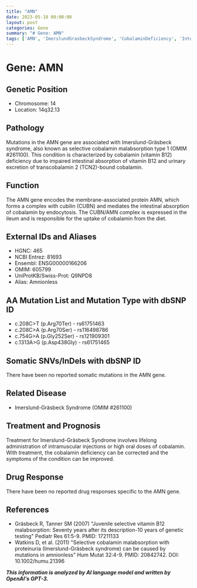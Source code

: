 ```yaml
---
title: "AMN"
date: 2023-05-10 00:00:00
layout: post
categories: Gene
summary: "# Gene: AMN"
tags: ['AMN', 'ImerslundGrasbeckSyndrome', 'CobalaminDeficiency', 'IntestinalAbsorption', 'CUBN', 'Endocytosis', 'IntramuscularInjections', 'GeneticTesting']
---
```


# Gene: AMN

## Genetic Position
- Chromosome: 14
- Location: 14q32.13

## Pathology
Mutations in the AMN gene are associated with Imerslund-Gräsbeck syndrome, also known as selective cobalamin malabsorption type 1 (OMIM #261100). This condition is characterized by cobalamin (vitamin B12) deficiency due to impaired intestinal absorption of vitamin B12 and urinary excretion of transcobalamin 2 (TCN2)-bound cobalamin. 

## Function
The AMN gene encodes the membrane-associated protein AMN, which forms a complex with cubilin (CUBN) and mediates the intestinal absorption of cobalamin by endocytosis. The CUBN/AMN complex is expressed in the ileum and is responsible for the uptake of cobalamin from the diet.

## External IDs and Aliases
- HGNC: 465
- NCBI Entrez: 81693
- Ensembl: ENSG00000166206
- OMIM: 605799
- UniProtKB/Swiss-Prot: Q9NPD8
- Alias: Amnionless

## AA Mutation List and Mutation Type with dbSNP ID
- c.208C>T (p.Arg70Ter) - rs61751463
- c.208C>A (p.Arg70Ser) - rs116498786
- c.754G>A (p.Gly252Ser) - rs121909301
- c.1313A>G (p.Asp438Gly) - rs61751465

## Somatic SNVs/InDels with dbSNP ID
There have been no reported somatic mutations in the AMN gene.

## Related Disease
- Imerslund-Gräsbeck Syndrome (OMIM #261100)

## Treatment and Prognosis
Treatment for Imerslund-Gräsbeck Syndrome involves lifelong administration of intramuscular injections or high oral doses of cobalamin. With treatment, the cobalamin deficiency can be corrected and the symptoms of the condition can be improved. 

## Drug Response
There have been no reported drug responses specific to the AMN gene.

## References
- Gräsbeck R, Tanner SM (2007) "Juvenile selective vitamin B12 malabsorption: Seventy years after its description-10 years of genetic testing" Pediatr Res 61:5-9. PMID: 17211133
- Watkins D, et al. (2011) "Selective cobalamin malabsorption with proteinuria (Imerslund-Gräsbeck syndrome) can be caused by mutations in amnionless" Hum Mutat 32:4-9. PMID: 20842742. DOI: 10.1002/humu.21396

**_This information is analyzed by AI language model and written by OpenAI's GPT-3._**